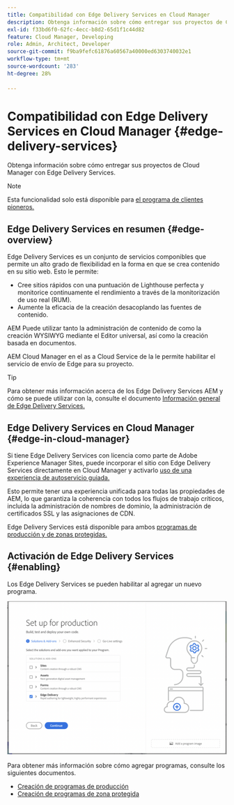 ```yaml
---
title: Compatibilidad con Edge Delivery Services en Cloud Manager
description: Obtenga información sobre cómo entregar sus proyectos de Cloud Manager con Edge Delivery Services.
exl-id: f33bd6f0-62fc-4ecc-b8d2-65d1f1c44d82
feature: Cloud Manager, Developing
role: Admin, Architect, Developer
source-git-commit: f9ba9fefc61876a60567a40000ed6303740032e1
workflow-type: tm+mt
source-wordcount: '283'
ht-degree: 28%

---
```


# Compatibilidad con Edge Delivery Services en Cloud Manager {#edge-delivery-services}

Obtenga información sobre cómo entregar sus proyectos de Cloud Manager con Edge Delivery Services.

>[!NOTE]
>
>Esta funcionalidad solo está disponible para [el programa de clientes pioneros.](/help/implementing/cloud-manager/release-notes/current.md#early-adoption)

## Edge Delivery Services en resumen {#edge-overview}

Edge Delivery Services es un conjunto de servicios componibles que permite un alto grado de flexibilidad en la forma en que se crea contenido en su sitio web. Esto le permite:

* Cree sitios rápidos con una puntuación de Lighthouse perfecta y monitorice continuamente el rendimiento a través de la monitorización de uso real (RUM).
* Aumente la eficacia de la creación desacoplando las fuentes de contenido.

AEM Puede utilizar tanto la administración de contenido de como la creación WYSIWYG mediante el Editor universal, así como la creación basada en documentos.

AEM Cloud Manager en el as a Cloud Service de la le permite habilitar el servicio de envío de Edge para su proyecto.

>[!TIP]
>
>Para obtener más información acerca de los Edge Delivery Services AEM y cómo se puede utilizar con la, consulte el documento [Información general de Edge Delivery Services.](/help/edge/overview.md)

## Edge Delivery Services en Cloud Manager {#edge-in-cloud-manager}

Si tiene Edge Delivery Services con licencia como parte de Adobe Experience Manager Sites, puede incorporar el sitio con Edge Delivery Services directamente en Cloud Manager y activarlo [uso de una experiencia de autoservicio guiada.](/help/implementing/cloud-manager/managing-code/private-repositories.md)

Esto permite tener una experiencia unificada para todas las propiedades de AEM, lo que garantiza la coherencia con todos los flujos de trabajo críticos, incluida la administración de nombres de dominio, la administración de certificados SSL y las asignaciones de CDN.

Edge Delivery Services está disponible para ambos [programas de producción y de zonas protegidas.](/help/implementing/cloud-manager/getting-access-to-aem-in-cloud/program-types.md)

## Activación de Edge Delivery Services {#enabling}

Los Edge Delivery Services se pueden habilitar al agregar un nuevo programa.

![Agregar un programa de producción con Edge Delivery Services](assets/add-production-program-with-edge.png)

Para obtener más información sobre cómo agregar programas, consulte los siguientes documentos.

* [Creación de programas de producción](/help/implementing/cloud-manager/getting-access-to-aem-in-cloud/creating-production-programs.md)
* [Creación de programas de zona protegida](/help/implementing/cloud-manager/getting-access-to-aem-in-cloud/creating-sandbox-programs.md)
